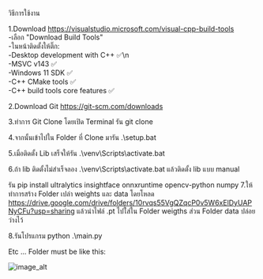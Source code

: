 วิธีการใช้งาน

1.Download https://visualstudio.microsoft.com/visual-cpp-build-tools<br>
  -เลือก "Download Build Tools"<br>
  -ในหน้าติดตั้งให้ติ๊ก:<br>
    -Desktop development with C++ ✅\n<br>
      -MSVC v143 ✅<br>
      -Windows 11 SDK ✅<br>
      -C++ CMake tools ✅<br>
      -C++ build tools core features ✅<br>

2.Download Git https://git-scm.com/downloads

3.ทำการ Git Clone โดยเปิด Terminal
  รัน git clone 

4.จากนั้นเข้าไปใน Folder ที่ Clone มารัน .\setup.bat

5.เมิ้อติดตั้ง Lib เสร็จให้รัน .\venv\Scripts\activate.bat

6.ถ้า lib ติดตั้งไม่สำเร็จลอง .\venv\Scripts\activate.bat แล้วติดตั้ง lib แบบ manual

  รัน pip install ultralytics insightface onnxruntime opencv-python numpy
7.ให้ทำการสร้าง Folder เปล่า weights และ data 
  โดยโหลด https://drive.google.com/drive/folders/10rvqs55VgQZqcP0v5W6xElDyUAPNyCFu?usp=sharing แล้วนำไฟล์ .pt ไปใ่ส่ใน Folder weigths
  ส่วน Folder data ปล่อยว่างไว้

8.รันโปรแกรม python .\main.py

Etc ...
Folder must be like this:

![image_alt]()
